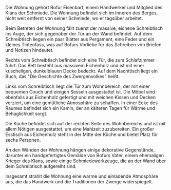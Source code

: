 Die Wohnung gehört Bofur Eisenbart, einem Handwerker und Mitglied des Klans der Schmiede. Die Wohnung befindet sich im Inneren des Berges, nicht weit entfernt von seiner Schmiede, wo er tagsüber arbeitet.

Beim Betreten der Wohnung fällt zuerst der massive, eichene Schreibtisch ins Auge, der sich gegenüber der Tür an der Wand befindet. Auf dem Schreibtisch liegen ein paar Blätter aus Pergament, eine Feder und ein kleines Tintenfass, was auf Bofurs Vorliebe für das Schreiben von Briefen und Notizen hindeutet.

Rechts vom Schreibtisch befindet sich eine Tür, die zum Schlafzimmer führt. Das Bett besteht aus massivem Eichenholz und ist mit einer kuscheligen, dunkelblauen Decke bedeckt. Auf dem Nachttisch liegt ein Buch, das "Die Geschichte des Zwergenvolkes" heißt.

Links vom Schreibtisch liegt die Tür zum Wohnbereich, der mit einer bequemen Couch und einigen Sesseln ausgestattet ist. Die Möbel sind ebenfalls aus Eichenholz gefertigt und mit weichen Kissen und Decken verziert, um eine gemütliche Atmosphäre zu schaffen. In einer Ecke des Raumes befindet sich ein Kamin, der an kälteren Tagen für Wärme und Behaglichkeit sorgt.

Die Küche befindet sich auf der rechten Seite des Wohnbereichs und ist mit allem Nötigen ausgestattet, um eine Mahlzeit zuzubereiten. Ein großer Esstisch aus Eichenholz steht in der Mitte der Küche und bietet Platz für sechs Personen.

An den Wänden der Wohnung hängen einige dekorative Gegenstände, darunter ein handgefertigtes Gemälde von Bofurs Vater, einem ehemaligen Krieger des Klans, sowie einige Schmiedewerkzeuge, die an der Wand über dem Schreibtisch aufgereiht sind.

Insgesamt strahlt die Wohnung eine warme und einladende Atmosphäre aus, die das Handwerk und die Traditionen der Zwerge widerspiegelt.